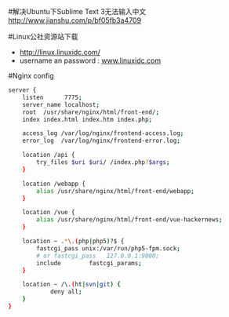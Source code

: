 #解决Ubuntu下Sublime Text 3无法输入中文
http://www.jianshu.com/p/bf05fb3a4709

#Linux公社资源站下载
- http://linux.linuxidc.com/
- username  an password : www.linuxidc.com

#Nginx config
```sh
server {
    listen      7775;
    server_name localhost;
    root  /usr/share/nginx/html/front-end/;
    index index.html index.htm index.php;

    access_log /var/log/nginx/frontend-access.log;
    error_log  /var/log/nginx/frontend-error.log;

    location /api {
        try_files $uri $uri/ /index.php?$args;
    }

    location /webapp {
        alias /usr/share/nginx/html/front-end/webapp;
    }

    location /vue {
        alias /usr/share/nginx/html/front-end/vue-hackernews;
    }

    location ~ .*\.(php|php5)?$ {
        fastcgi_pass unix:/var/run/php5-fpm.sock;
        # or fastcgi_pass   127.0.0.1:9000;
        include        fastcgi_params;
    }

    location ~ /\.(ht|svn|git) {
            deny all;
    }
}
```

